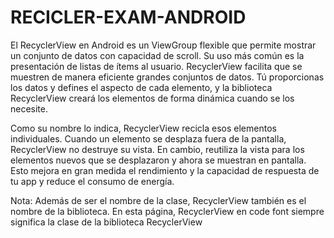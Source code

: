 # RECICLER-EXAM-ANDROID
El RecyclerView en Android es un ViewGroup flexible que permite mostrar un conjunto de datos con capacidad de scroll. Su uso más común es la presentación de listas de ítems al usuario.
RecyclerView facilita que se muestren de manera eficiente grandes conjuntos de datos. Tú proporcionas los datos y defines el aspecto de cada elemento, y la biblioteca RecyclerView creará los elementos de forma dinámica cuando se los necesite.

Como su nombre lo indica, RecyclerView recicla esos elementos individuales. Cuando un elemento se desplaza fuera de la pantalla, RecyclerView no destruye su vista. En cambio, reutiliza la vista para los elementos nuevos que se desplazaron y ahora se muestran en pantalla. Esto mejora en gran medida el rendimiento y la capacidad de respuesta de tu app y reduce el consumo de energía.

Nota: Además de ser el nombre de la clase, RecyclerView también es el nombre de la biblioteca. En esta página, RecyclerView en code font siempre significa la clase de la biblioteca RecyclerView
